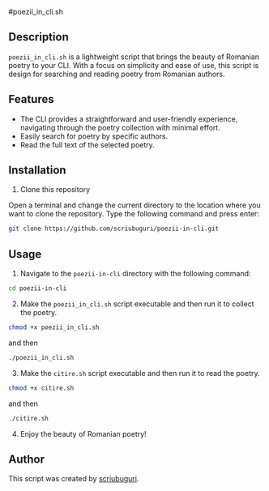 #poezii_in_cli.sh 

## Description

`poezii_in_cli.sh` is a lightweight script that brings the beauty of Romanian poetry to your CLI. With a focus on simplicity and ease of use, this script is design for searching and reading poetry from Romanian authors.

## Features

- The CLI provides a straightforward and user-friendly experience, navigating through the poetry collection with minimal effort.
- Easily search for poetry by specific authors.
- Read the full text of the selected poetry.

## Installation


1. Clone this repository

Open a terminal and change the current directory to the location where you want to clone the repository.
Type the following command and press enter:

```bash
git clone https://github.com/scriubuguri/poezii-in-cli.git
```

## Usage

1. Navigate to the `poezii-in-cli` directory with the following command:

```bash
cd poezii-in-cli
```

2. Make the `poezii_in_cli.sh` script executable and then run it to collect the poetry.

```bash
chmod +x poezii_in_cli.sh
```

and then

```bash
./poezii_in_cli.sh 
```

3. Make the `citire.sh` script executable and then run it to read the poetry.

```bash
chmod +x citire.sh
```

and then

```bash
./citire.sh
```

4. Enjoy the beauty of Romanian poetry!

## Author

This script was created by [scriubuguri](https://github.com/scriubuguri).





